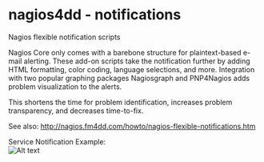 # nagios4dd - notifications

Nagios flexible notification scripts

Nagios Core only comes with a barebone structure for plaintext-based e-mail alerting. 
These add-on scripts take the notification further by adding HTML formatting, color coding, language selections, and more.
Integration with two popular graphing packages Nagiosgraph and PNP4Nagios adds problem visualization to the alerts.

This shortens the time for problem identification, increases problem transparency, and decreases time-to-fix.

See also: http://nagios.fm4dd.com/howto/nagios-flexible-notifications.htm

Service Notification Example:<br>
![Alt text](http://nagios.fm4dd.com/howto/images/notification-graph-en-service-crit1.png "Service Notification Example")
